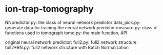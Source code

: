 # ion-trap-tomography
NNpredictor.py: the class of neural network predictor
data_pick.py: generate data for training the neural network predictor
measure.py: class of functions used in tomograph
tomo.py: the main function, API

original neural network predictor:
full2.py: full2 network structure
full2+BN.py: full2 network structure with Batch Normalization
